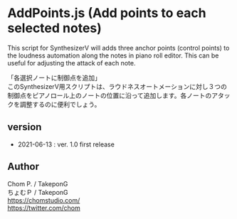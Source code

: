 # AddPoints.js (Add points to each selected notes)

This script for SynthesizerV will adds three anchor points (control points) to the loudness automation along the notes in piano roll editor. This can be useful for adjusting the attack of each note.

「各選択ノートに制御点を追加」  
このSynthesizerV用スクリプトは、ラウドネスオートメーションに対し３つの制御点をピアノロール上のノートの位置に沿って追加します。各ノートのアタックを調整するのに便利でしょう。

## version

- 2021-06-13 : ver. 1.0 first release

## Author
Chom P. / TakeponG  
ちょむＰ / TakeponG  
https://chomstudio.com/  
https://twitter.com/chom
